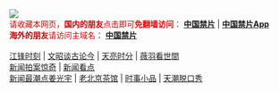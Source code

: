 <div style="width:100%;"><a href="https://aa425.tk/"><img src="https://github.com/JohnChen201502/jinpian/blob/master/logo-zgjp.png?raw=true"/></a></div>
<span  style="color:#CC0000;">请收藏本网页，<b>国内的朋友</b>点击即可<b><span style="color:red;">免翻墙访问</span></b>：</span>
<b><a href="https://aa425.tk/">中国禁片</a></b> | <b><a href="https://aa425.tk/break-gfw/">中国禁片App</a></b>
</br>
<span  style="color:#CC0000;"><b>海外的朋友</b>请访问主域名：</span>
<b><a href="https://jinpian.org/">中国禁片</a></b>
</br></br>
<span><a href="https://aa425.tk/author/jiangfeng/">江锋时刻</a></span> | <span><a href="https://aa425.tk/author/wenzhao/">文昭谈古论今</a></span> | <span><a href="https://aa425.tk/author/zhangtianliang/">天亮时分</a></span> | <span><a href="https://aa425.tk/category/political/weiyu/">薇羽看世間</a></span>
</br>
<span><a href="https://aa425.tk/author/dayu/">新闻拍案惊奇</a></span> | <span><a href="https://aa425.tk/author/limuyang/">新闻看点</a></span>
</br>
<span><a href="https://aa425.tk/author/jiangguangyu/">新闻最潮点姜光宇</a></span> | <span><a href="https://aa425.tk/author/chaguan/">老北京茶馆</a></span> | <span><a href="https://aa425.tk/category/movie/duanju/">时事小品</a></span> | <span><a href="https://aa425.tk/author/tianchao/">天潮脱口秀</a></span>
</br>

</br>
